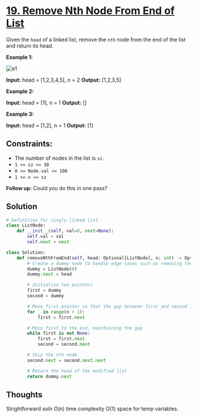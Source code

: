 # [19. Remove Nth Node From End of List](https://leetcode.com/problems/remove-nth-node-from-end-of-list/)


Given the `head` of a linked list, remove the `nth` node from the end of the list and return its head.

**Example 1:**

![e1](https://assets.leetcode.com/uploads/2020/10/03/remove_ex1.jpg)

**Input:** head = [1,2,3,4,5], n = 2
**Output:** [1,2,3,5]

**Example 2:**

**Input:** head = [1], n = 1
**Output:** []

**Example 3:**

**Input:** head = [1,2], n = 1
**Output:** [1]

## **Constraints:**

- The number of nodes in the list is `sz`.
- `1 <= sz <= 30`
- `0 <= Node.val <= 100`
- `1 <= n <= sz`

**Follow up:** Could you do this in one pass?

## Solution

```python
# Definition for singly-linked list.
class ListNode:
    def __init__(self, val=0, next=None):
        self.val = val
        self.next = next

class Solution:
    def removeNthFromEnd(self, head: Optional[ListNode], n: int) -> Optional[ListNode]:
        # Create a dummy node to handle edge cases such as removing the first node
        dummy = ListNode(0)
        dummy.next = head

        # Initialize two pointers
        first = dummy
        second = dummy

        # Move first pointer so that the gap between first and second is n nodes
        for _ in range(n + 1):
            first = first.next

        # Move first to the end, maintaining the gap
        while first is not None:
            first = first.next
            second = second.next

        # Skip the nth node
        second.next = second.next.next

        # Return the head of the modified list
        return dummy.next

```

## Thoughts

Strightforward soln
O(n) time complexity
O(1) space for temp variables.
